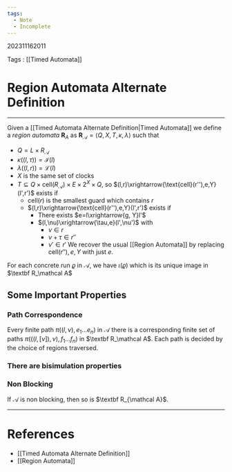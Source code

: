 ```yaml
---
tags:
  - Note
  - Incomplete
---
```

202311162011

Tags : [[Timed Automata]]
# Region Automata Alternate Definition
---
Given a [[Timed Automata Alternate Definition|Timed Automata]] we define a *region automata* $\textbf{R}_A$ as 
$\textbf{R}_{\mathcal A} = \langle Q, X, T, \kappa,\lambda\rangle$ such that
- $Q=L\times R_{\mathcal A}$
- $\kappa((l,\tau))=\mathcal I(l)$
- $\lambda((l,r))=\mathcal L(l)$
- $X$ is the same set of clocks
- $T\subseteq Q\times \text{cell}(R_\mathcal A) \times E\times \mathcal 2^X\times Q$, so $(l,r)\xrightarrow{\text{cell}(r''),e,Y}(l',r')$ exists if
	- $\text{cell}(r)$ is the smallest guard which contains $r$
	- $(l,r)\xrightarrow{\text{cell}(r''),e,Y}(l',r')$ exists if 
		- There exists $e=l\xrightarrow{g, Y}l'$ 
		- $(l,\nu)\xrightarrow{\tau,e}(l',\nu')$ with 
			- $\nu\in r$ 
			- $\nu+\tau\in r''$
			- $\nu'\in r'$
We recover the usual [[Region Automata]] by replacing $\text{cell}(r''),e,Y$ with just $e$.

For each concrete run $\varrho$ in $\mathcal A$, we have $\iota(\varrho)$ which is its unique image in $\textbf R_\mathcal A$
## Some Important Properties
### Path Correspondence
Every finite path $\pi((l,\nu),e_{1}\dots e_{n})$ in $\mathcal A$ there is a corresponding finite set of paths $\pi(((l,[\nu]),\nu),f_{1}\dots f_{n})$ in $\textbf R_\mathcal A$.
Each path is decided by the choice of regions traversed.

### There are bisimulation properties

### Non Blocking
If $\mathcal A$ is non blocking, then so is $\textbf R_{\mathcal A}$.


---
# References
- [[Timed Automata Alternate Definition]]
- [[Region Automata]]